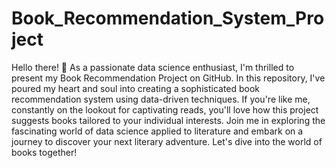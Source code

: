 # Book_Recommendation_System_Project
Hello there! 👋 As a passionate data science enthusiast, I'm thrilled to present my Book Recommendation Project on GitHub. In this repository, I've poured my heart and soul into creating a sophisticated book recommendation system using data-driven techniques. If you're like me, constantly on the lookout for captivating reads, you'll love how this project suggests books tailored to your individual interests. Join me in exploring the fascinating world of data science applied to literature and embark on a journey to discover your next literary adventure. Let's dive into the world of books together!
